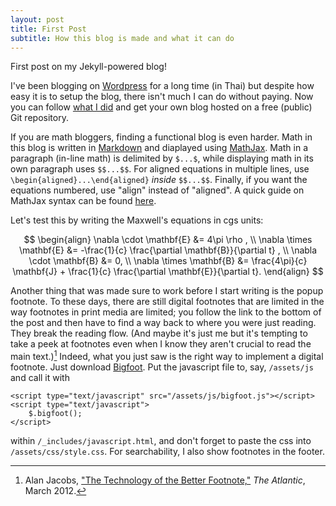 ```yaml
---
layout: post
title: First Post
subtitle: How this blog is made and what it can do
---
```

First post on my Jekyll-powered blog!

I've been blogging on [Wordpress](https://ninnatdangniam.wordpress.com/) for a long time (in Thai) but despite how easy it is to setup the blog,
there isn't much I can do without paying. Now you can follow [what I did](https://ninnat.github.io/README.html) and get your own blog hosted
on a free (public) Git repository.

If you are math bloggers, finding a functional blog is even harder. Math in this blog is written in [Markdown](http://daringfireball.net/projects/markdown/)
and diaplayed using [MathJax](https://www.mathjax.org/). Math in a paragraph (in-line math) is delimited by `$...$`, while displaying math in its own paragraph
uses `$$...$$`. For aligned equations in multiple lines, use `\begin{aligned}...\end{aligned}` *inside* `$$...$$`. Finally, if you want the equations numbered, use "align" instead of
"aligned". A quick guide on MathJax syntax can be found [here](http://meta.math.stackexchange.com/questions/5020/mathjax-basic-tutorial-and-quick-reference).

Let's test this by writing the Maxwell's equations in cgs units:

$$
\begin{align}
\nabla \cdot \mathbf{E} &= 4\pi \rho , \\ 
\nabla \times \mathbf{E} &= -\frac{1}{c} \frac{\partial \mathbf{B}}{\partial t} , \\
\nabla \cdot \mathbf{B} &= 0, \\
\nabla \times \mathbf{B} &= \frac{4\pi}{c} \mathbf{J} + \frac{1}{c} \frac{\partial \mathbf{E}}{\partial t}.
\end{align}
$$

Another thing that was made sure to work before I start writing is the popup footnote. To these days, there are still digital footnotes that are limited in the way
 footnotes in print media are limited; you follow the link to the bottom of the post and then have to find a way back to where you were just reading. They break the reading flow.
 (And maybe it's just me but it's tempting to take a peek at footnotes even when I know they aren't crucial to read the main text.)[^1] Indeed, what you just saw is the right way to
implement a digital footnote. Just download [Bigfoot](http://www.bigfootjs.com/). Put the javascript file to, say, `/assets/js`  and call it with
```
<script type="text/javascript" src="/assets/js/bigfoot.js"></script>
<script type="text/javascript">
	$.bigfoot();	
</script>
``` 
within `/_includes/javascript.html`, and don't forget to paste the css into `/assets/css/style.css`. For searchability, I also show footnotes in the footer.

[^1]: Alan Jacobs, ["The Technology of the Better Footnote,"](http://www.theatlantic.com/technology/archive/2012/03/the-technology-of-a-better-footnote/254403/) *The Atlantic*, March 2012.